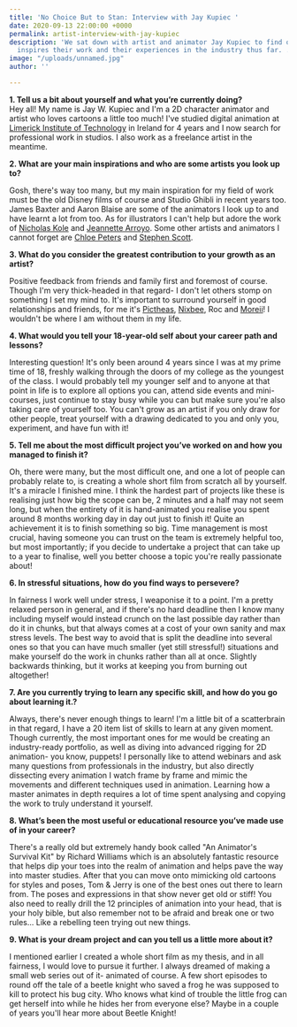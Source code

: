 ```yaml
---
title: 'No Choice But to Stan: Interview with Jay Kupiec '
date: 2020-09-13 22:00:00 +0000
permalink: artist-interview-with-jay-kupiec
description: 'We sat down with artist and animator Jay Kupiec to find out about what
  inspires their work and their experiences in the industry thus far. . '
image: "/uploads/unnamed.jpg"
author: ''

---
```


**1. Tell us a bit about yourself and what you’re currently doing?**  
Hey all! My name is Jay W. Kupiec and I'm a 2D character animator and artist who loves cartoons a little too much! I've studied digital animation at [Limerick Institute of Technology](https://lit.ie/) in Ireland for 4 years and I now search for professional work in studios. I also work as a freelance artist in the meantime.

**2. What are your main inspirations and who are some artists you look up to?**

Gosh, there's way too many, but my main inspiration for my field of work must be the old Disney films of course and Studio Ghibli in recent years too. James Baxter and Aaron Blaise are some of the animators I look up to and have learnt a lot from too. As for illustrators I can't help but adore the work of [Nicholas Kole](https://www.nicholaskole.art/) and [Jeannette Arroyo](http://jeannette-arroyo.com/). Some other artists and animators I cannot forget are [Chloe Peters](https://chlofolio.wixsite.com/portfolio) and [Stephen Scott](https://www.blindcoyote.com/).

**3. What do you consider the greatest contribution to your growth as an artist?**

Positive feedback from friends and family first and foremost of course. Though I'm very thick-headed in that regard- I don't let others stomp on something I set my mind to. It's important to surround yourself in good relationships and friends, for me it's [Pictheas](https://www.instagram.com/pictheas/), [Nixbee](https://www.instagram.com/artofnixbee/), Roc and [Moreii](https://www.instagram.com/moreiimakes/)! I wouldn't be where I am without them in my life.

**4. What would you tell your 18-year-old self about your career path and lessons?**

Interesting question! It's only been around 4 years since I was at my prime time of 18, freshly walking through the doors of my college as the youngest of the class. I would probably tell my younger self and to anyone at that point in life is to explore all options you can, attend side events and mini-courses, just continue to stay busy while you can but make sure you're also taking care of yourself too. You can't grow as an artist if you only draw for other people, treat yourself with a drawing dedicated to you and only you, experiment, and have fun with it!

**5. Tell me about the most difficult project you’ve worked on and how you managed to finish it?**

Oh, there were many, but the most difficult one, and one a lot of people can probably relate to, is creating a whole short film from scratch all by yourself. It's a miracle I finished mine. I think the hardest part of projects like these is realising just how big the scope can be, 2 minutes and a half may not seem long, but when the entirety of it is hand-animated you realise you spent around 8 months working day in day out just to finish it! Quite an achievement it is to finish something so big. Time management is most crucial, having someone you can trust on the team is extremely helpful too, but most importantly; if you decide to undertake a project that can take up to a year to finalise, well you better choose a topic you're really passionate about!

**6. In stressful situations, how do you find ways to persevere?**

In fairness I work well under stress, I weaponise it to a point. I'm a pretty relaxed person in general, and if there's no hard deadline then I know many including myself would instead crunch on the last possible day rather than do it in chunks, but that always comes at a cost of your own sanity and max stress levels. The best way to avoid that is split the deadline into several ones so that you can have much smaller (yet still stressful!) situations and make yourself do the work in chunks rather than all at once. Slightly backwards thinking, but it works at keeping you from burning out altogether!

**7. Are you currently trying to learn any specific skill, and how do you go about learning it.?**

Always, there's never enough things to learn! I'm a little bit of a scatterbrain in that regard, I have a 20 item list of skills to learn at any given moment. Though currently, the most important ones for me would be creating an industry-ready portfolio, as well as diving into advanced rigging for 2D animation- you know, puppets! I personally like to attend webinars and ask many questions from professionals in the industry, but also directly dissecting every animation I watch frame by frame and mimic the movements and different techniques used in animation. Learning how a master animates in depth requires a lot of time spent analysing and copying the work to truly understand it yourself.

**8. What’s been the most useful or educational resource you’ve made use of in your career?**

There's a really old but extremely handy book called "An Animator's Survival Kit" by Richard Williams which is an absolutely fantastic resource that helps dip your toes into the realm of animation and helps pave the way into master studies. After that you can move onto mimicking old cartoons for styles and poses, Tom & Jerry is one of the best ones out there to learn from. The poses and expressions in that show never get old or stiff! You also need to really drill the 12 principles of animation into your head, that is your holy bible, but also remember not to be afraid and break one or two rules... Like a rebelling teen trying out new things.

**9. What is your dream project and can you tell us a little more about it?**

I mentioned earlier I created a whole short film as my thesis, and in all fairness, I would love to pursue it further. I always dreamed of making a small web series out of it- animated of course. A few short episodes to round off the tale of a beetle knight who saved a frog he was supposed to kill to protect his bug city. Who knows what kind of trouble the little frog can get herself into while he hides her from everyone else? Maybe in a couple of years you'll hear more about Beetle Knight!